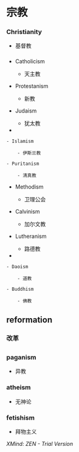 # 宗教

### Christianity

- 基督教

###  

- Catholicism

	- 天主教

- Protestanism

	- 新教

- Judaism

	- 犹太教

-  

	- Islamism

		- 伊斯兰教

	- Puritanism

		- 清真教

- Methodism

	- 卫理公会

- Calvinism

	- 加尔文教

- Lutheranism

	- 路德教

-  

	- Daoism

		- 道教

	- Buddhism

		- 佛教

## reformation

### 改革

##  

### paganism

- 异教

### atheism

- 无神论

### fetishism

- 拜物主义

*XMind: ZEN - Trial Version*